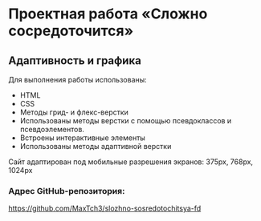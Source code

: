 # Проектная работа «Сложно сосредоточится»
## Адаптивность и графика

Для выполнения работы использованы:
* HTML
* CSS
* Методы грид- и флекс-верстки
* Использованы методы верстки с помощью псевдоклассов и псевдоэлементов.
* Встроены интерактивные элементы
* Использованы методы адаптивной верстки

Сайт адаптирован под мобильные разрешения экранов: 375px, 768px, 1024px
### Адрес GitHub-репозитория:
https://github.com/MaxTch3/slozhno-sosredotochitsya-fd
